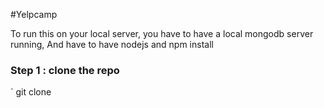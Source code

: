 #Yelpcamp

To run this on your local server, you have to have a local mongodb server running, 
And have to have nodejs and npm install

### Step 1 : clone the repo
` git clone 
